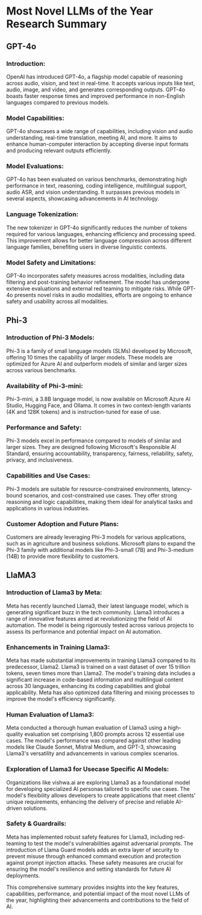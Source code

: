 # Most Novel LLMs of the Year Research Summary

## GPT-4o
### Introduction:
OpenAI has introduced GPT-4o, a flagship model capable of reasoning across audio, vision, and text in real-time. It accepts various inputs like text, audio, image, and video, and generates corresponding outputs. GPT-4o boasts faster response times and improved performance in non-English languages compared to previous models.

### Model Capabilities:
GPT-4o showcases a wide range of capabilities, including vision and audio understanding, real-time translation, meeting AI, and more. It aims to enhance human-computer interaction by accepting diverse input formats and producing relevant outputs efficiently.

### Model Evaluations:
GPT-4o has been evaluated on various benchmarks, demonstrating high performance in text, reasoning, coding intelligence, multilingual support, audio ASR, and vision understanding. It surpasses previous models in several aspects, showcasing advancements in AI technology.

### Language Tokenization:
The new tokenizer in GPT-4o significantly reduces the number of tokens required for various languages, enhancing efficiency and processing speed. This improvement allows for better language compression across different language families, benefiting users in diverse linguistic contexts.

### Model Safety and Limitations:
GPT-4o incorporates safety measures across modalities, including data filtering and post-training behavior refinement. The model has undergone extensive evaluations and external red teaming to mitigate risks. While GPT-4o presents novel risks in audio modalities, efforts are ongoing to enhance safety and usability across all modalities.

## Phi-3
### Introduction of Phi-3 Models:
Phi-3 is a family of small language models (SLMs) developed by Microsoft, offering 10 times the capability of larger models. These models are optimized for Azure AI and outperform models of similar and larger sizes across various benchmarks.

### Availability of Phi-3-mini:
Phi-3-mini, a 3.8B language model, is now available on Microsoft Azure AI Studio, Hugging Face, and Ollama. It comes in two context-length variants (4K and 128K tokens) and is instruction-tuned for ease of use.

### Performance and Safety:
Phi-3 models excel in performance compared to models of similar and larger sizes. They are designed following Microsoft's Responsible AI Standard, ensuring accountability, transparency, fairness, reliability, safety, privacy, and inclusiveness.

### Capabilities and Use Cases:
Phi-3 models are suitable for resource-constrained environments, latency-bound scenarios, and cost-constrained use cases. They offer strong reasoning and logic capabilities, making them ideal for analytical tasks and applications in various industries.

### Customer Adoption and Future Plans:
Customers are already leveraging Phi-3 models for various applications, such as in agriculture and business solutions. Microsoft plans to expand the Phi-3 family with additional models like Phi-3-small (7B) and Phi-3-medium (14B) to provide more flexibility to customers.

## LlaMA3
### Introduction of Llama3 by Meta:
Meta has recently launched Llama3, their latest language model, which is generating significant buzz in the tech community. Llama3 introduces a range of innovative features aimed at revolutionizing the field of AI automation. The model is being rigorously tested across various projects to assess its performance and potential impact on AI automation.

### Enhancements in Training Llama3:
Meta has made substantial improvements in training Llama3 compared to its predecessor, Llama2. Llama3 is trained on a vast dataset of over 15 trillion tokens, seven times more than Llama2. The model's training data includes a significant increase in code-based information and multilingual content across 30 languages, enhancing its coding capabilities and global applicability. Meta has also optimized data filtering and mixing processes to improve the model's efficiency significantly.

### Human Evaluation of Llama3:
Meta conducted a thorough human evaluation of Llama3 using a high-quality evaluation set comprising 1,800 prompts across 12 essential use cases. The model's performance was compared against other leading models like Claude Sonnet, Mistral Medium, and GPT-3, showcasing Llama3's versatility and advancements in various complex scenarios.

### Exploration of Llama3 for Usecase Specific AI Models:
Organizations like vishwa.ai are exploring Llama3 as a foundational model for developing specialized AI personas tailored to specific use cases. The model's flexibility allows developers to create applications that meet clients' unique requirements, enhancing the delivery of precise and reliable AI-driven solutions.

### Safety & Guardrails:
Meta has implemented robust safety features for Llama3, including red-teaming to test the model's vulnerabilities against adversarial prompts. The introduction of Llama Guard models adds an extra layer of security to prevent misuse through enhanced command execution and protection against prompt injection attacks. These safety measures are crucial for ensuring the model's resilience and setting standards for future AI deployments.

This comprehensive summary provides insights into the key features, capabilities, performance, and potential impact of the most novel LLMs of the year, highlighting their advancements and contributions to the field of AI.